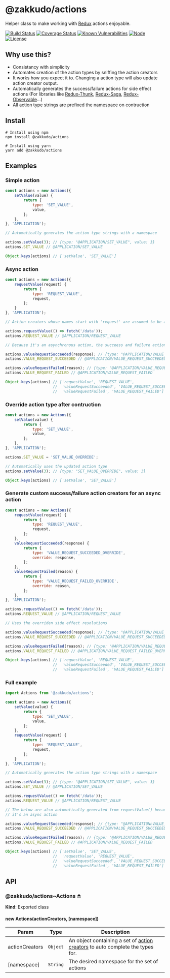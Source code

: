 # @zakkudo/actions

Helper class to make working with [Redux](https://redux.js.org/) actions enjoyable.

[![Build Status](https://travis-ci.org/zakkudo/actions.svg?branch=master)](https://travis-ci.org/zakkudo/actions)
[![Coverage Status](https://coveralls.io/repos/github/zakkudo/actions/badge.svg?branch=master)](https://coveralls.io/github/zakkudo/actions?branch=master)
[![Known Vulnerabilities](https://snyk.io/test/github/zakkudo/actions/badge.svg)](https://snyk.io/test/github/zakkudo/actions)
[![Node](https://img.shields.io/node/v/@zakkudo/actions.svg)](https://nodejs.org/)
[![License](https://img.shields.io/npm/l/@zakkudo/actions.svg)](https://opensource.org/licenses/BSD-3-Clause)

## Why use this?

- Consistancy with simplicity
- Automates creation of the action types by sniffing the action creators
- It works how you expect it to.  Changing a action type will also update action creator output.
- Automatically generates the success/failure actions for side effect actions
  (For libraries like [Redux-Thunk](https://github.com/reduxjs/redux-thunk),
  [Redux-Saga](https://redux-saga.js.org/), [Redux-Observable](https://redux-observable.js.org/)...)
- All action type strings are prefixed the namespace on contruction

## Install

```console
# Install using npm
npm install @zakkudo/actions
```

``` console
# Install using yarn
yarn add @zakkudo/actions
```

## Examples

### Simple action
``` javascript
const actions = new Actions({
    setValue(value) {
        return {
            type: 'SET_VALUE',
            value,
        };
    },
}, 'APPLICATION');

// Automatically generates the action type strings with a namespace

actions.setValue(3); // {type: "@APPLICATION/SET_VALUE", value: 3}
actions.SET_VALUE // @APPLICATION/SET_VALUE

Object.keys(actions) // ['setValue', 'SET_VALUE']
```

### Async action
``` javascript
const actions = new Actions({
    requestValue(request) {
        return {
            type: 'REQUEST_VALUE',
            request,
        };
    }
}, 'APPLICATION');

// Action creators whose names start with 'request' are assumed to be asynchronous actions

actions.requestValue(() => fetch('/data'));
actions.REQUEST_VALUE // @APPLICATION/REQUEST_VALUE

// Because it's an asynchronous action, the succeess and failure actions are also automatically generated.

actions.valueRequestSucceeded(response); // {type: "@APPLICATION/VALUE_REQUEST_SUCCEEDED", response}
actions.VALUE_REQUEST_SUCCEEDED // @APPLICATION/VALUE_REQUEST_SUCCEEDED

actions.valueRequestFailed(reason); // {type: "@APPLICATION/VALUE_REQUEST_FAILED", reason}
actions.VALUE_REQUEST_FAILED // @APPLICATION/VALUE_REQUEST_FAILED

Object.keys(actions) // ['requestValue', 'REQUEST_VALUE',
                     //  'valueRequestSucceeded', 'VALUE_REQUEST_SUCCEEDED",
                     //  'valueRequestFailed', 'VALUE_REQUEST_FAILED']
```

### Override action type after contruction
``` javascript
const actions = new Actions({
    setValue(value) {
        return {
            type: 'SET_VALUE',
            value,
        };
    },
}, 'APPLICATION');

actions.SET_VALUE = 'SET_VALUE_OVERRIDE';

// Automatically uses the updated action type
actions.setValue(3); // {type: "SET_VALUE_OVERRIDE", value: 3}

Object.keys(actions) // ['setValue', 'SET_VALUE']
```

### Generate custom success/failure action creators for an async action
``` javascript
const actions = new Actions({
    requestValue(request) {
        return {
            type: 'REQUEST_VALUE',
            request,
        };
    },
    valueRequestSucceeded(response) {
        return {
            type: 'VALUE_REQUEST_SUCCEEDED_OVERRIDE',
            override: response,
        };
    },
    valueRequestFailed(reason) {
        return {
            type: 'VALUE_REQUEST_FAILED_OVERRIDE',
            override: reason,
        };
    },
}, 'APPLICATION');

actions.requestValue(() => fetch('/data'));
actions.REQUEST_VALUE // @APPLICATION/REQUEST_VALUE

// Uses the overriden side effect resolutions

actions.valueRequestSucceeded(response); // {type: "@APPLICATION/VALUE_REQUEST_SUCCEEDED_OVERRIDE", override}
actions.VALUE_REQUEST_SUCCEEDED // @APPLICATION/VALUE_REQUEST_SUCCEEDED_OVERRIDE

actions.valueRequestFailed(reason); // {type: "@APPLICATION/VALUE_REQUEST_FAILED_OVERRID", override}
actions.VALUE_REQUEST_FAILED // @APPLICATION/VALUE_REQUEST_FAILED_OVERRIDE

Object.keys(actions) // ['requestValue', 'REQUEST_VALUE',
                     //  'valueRequestSucceeded', 'VALUE_REQUEST_SUCCEEDED",
                     //  'valueRequestFailed', 'VALUE_REQUEST_FAILED']
```

### Full example
``` javascript
import Actions from '@zakkudo/actions';

const actions = new Actions({
    setValue(value) {
        return {
            type: 'SET_VALUE',
            value,
        };
    },
    requestValue(request) {
        return {
            type: 'REQUEST_VALUE',
            request,
        };
    }
}, 'APPLICATION');

// Automatically generates the action type strings with a namespace

actions.setValue(3); // {type: "@APPLICATION/SET_VALUE", value: 3}
actions.SET_VALUE // @APPLICATION/SET_VALUE

actions.requestValue(() => fetch('/data'));
actions.REQUEST_VALUE // @APPLICATION/REQUEST_VALUE

// The below are also automatically generated from requestValue() because
// it's an async action

actions.valueRequestSucceeded(response); // {type: "@APPLICATIONnVALUE_REQUEST_SUCCEEDED", response}
actions.VALUE_REQUEST_SUCCEEDED // @APPLICATION/VALUE_REQUEST_SUCCEEDED

actions.valueRequestFailed(reason); // {type: "@APPLICATION/VALUE_REQUEST_FAILED", reason}
actions.VALUE_REQUEST_FAILED // @APPLICATION/VALUE_REQUEST_FAILED

Object.keys(actions) // ['setValue', 'SET_VALUE',
                     //  'requestValue', 'REQUEST_VALUE',
                     //  'valueRequestSucceeded', 'VALUE_REQUEST_SUCCEEDED",
                     //  'valueRequestFailed', 'VALUE_REQUEST_FAILED']
```

## API

<a name="module_@zakkudo/actions"></a>

<a name="module_@zakkudo/actions..Actions"></a>

### @zakkudo/actions~Actions ⏏

**Kind**: Exported class

<a name="new_module_@zakkudo/actions..Actions_new"></a>

#### new Actions(actionCreators, [namespace])

| Param | Type | Description |
| --- | --- | --- |
| actionCreators | <code>Object</code> | An object containing a set of [action creators](https://redux.js.org/basics/actions#action-creators) to auto complete the types for. |
| [namespace] | <code>String</code> | The desired namespace for the set of actions |

